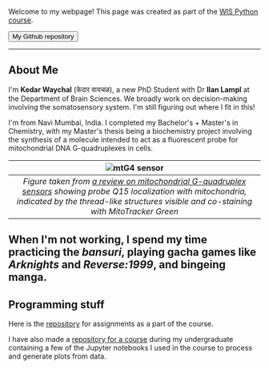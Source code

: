 Welcome to my webpage! This page was created as part of the [WIS Python course](https://github.com/Code-Maven/wis-python-course-2025-03).

<button name="Github repo" onclick="https://github.com/waychalkedar/waychalkedar.github.io">My Github repository</button>

---

## About Me

I'm <b>Kedar Waychal</b> (केदार वायचळ), a new PhD Student with Dr <b>Ilan Lampl</b> at the Department of Brain Sciences. We broadly work on decision-making involving the somatosensory system. I'm still figuring out where I fit in this!

I'm from Navi Mumbai, India. I completed my Bachelor's + Master's in Chemistry, with my Master's thesis being a biochemistry project involving the synthesis of a molecule intended to act as a fluorescent probe for mitochondrial DNA G-quadruplexes in cells. 

| ![mtG4 sensor](https://ars.els-cdn.com/content/image/1-s2.0-S1389556723000503-gr29.jpg) | 
|:--:| 
| *Figure taken from [a review on mitochondrial G-quadruplex sensors](https://doi.org/10.1016/j.jphotochemrev.2023.100619) showing probe Q15 localization with mitochondria, indicated by the thread-like structures visible and co-staining with MitoTracker Green* |

When I'm not working, I spend my time practicing the *bansuri*, playing gacha games like *Arknights* and *Reverse:1999*, and bingeing manga.
---
## Programming stuff

Here is the [repository](https://github.com/waychalkedar/python-course-assignments) for assignments as a part of the course.

I have also made a [repository for a course](https://github.com/waychalkedar/mm722-iitb) during my undergraduate containing a few of the Jupyter notebooks I used in the course to process and generate plots from data.

